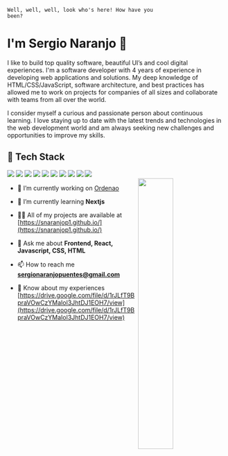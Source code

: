 <code>Well, well, well, look who's here! How have you been?</code>
# I'm Sergio Naranjo 🍊

I like to build top quality software, beautiful UI’s and cool digital experiences. I'm a software developer with 4 years of experience in developing web applications and solutions. My deep knowledge of HTML/CSS/JavaScript, software architecture, and best practices has allowed me to work on projects for companies of all sizes and collaborate with teams from all over the world.

I consider myself a curious and passionate person about continuous learning. I love staying up to date with the latest trends and technologies in the web development world and am always seeking new challenges and opportunities to improve my skills.

<div>
  <h2> 🚀 Tech Stack </h2>
  <img src="https://img.shields.io/badge/react-%2320232a.svg?style=for-the-badge&logo=react&logoColor=%2361DAFB" />
  <img src="https://img.shields.io/badge/javascript-%23323330.svg?style=for-the-badge&logo=javascript&logoColor=%23F7DF1E" />
  <img src="https://img.shields.io/badge/html5-%23E34F26.svg?style=for-the-badge&logo=html5&logoColor=white" />
  <img src="https://img.shields.io/badge/next.js-%23000000.svg?style=for-the-badge&logo=next.js&logoColor=white" />
  <img src="https://img.shields.io/badge/css3-%231572B6.svg?style=for-the-badge&logo=css3&logoColor=white" />
  <img src="https://img.shields.io/badge/node.js-6DA55F?style=for-the-badge&logo=node.js&logoColor=white" />
  <img src="https://img.shields.io/badge/tailwind-%2300A5E9.svg?style=for-the-badge&logo=tailwindcss&logoColor=white" />
  <img src="https://img.shields.io/badge/express.js-%23404d59.svg?style=for-the-badge&logo=express&logoColor=%2361DAFB" />
  <img src="https://img.shields.io/badge/MongoDB-%234ea94b.svg?style=for-the-badge&logo=mongodb&logoColor=white" />
  <img src="https://img.shields.io/badge/bootstrap-%23563D7C.svg?style=for-the-badge&logo=bootstrap&logoColor=white" />
</div>

<img align="right" src="https://user-images.githubusercontent.com/33071623/220186964-da7be1f9-9d83-40a3-be6b-d68563b8582a.gif" width="40%"/>

- 🔭 I’m currently working on [Ordenao](https://snaranjop1.github.io/)

- 🌱 I’m currently learning **Nextjs**

- 👨‍💻 All of my projects are available at [https://snaranjop1.github.io/](https://snaranjop1.github.io/)

- 💬 Ask me about **Frontend, React, Javascript, CSS, HTML**

- 📫 How to reach me **sergionaranjopuentes@gmail.com**

- 📄 Know about my experiences [https://drive.google.com/file/d/1rJLfT9BpraVOwCzYMaIol3JhtDJ1EOH7/view](https://drive.google.com/file/d/1rJLfT9BpraVOwCzYMaIol3JhtDJ1EOH7/view)
